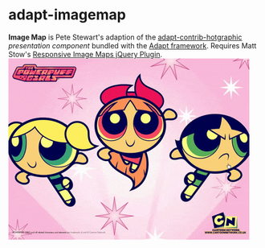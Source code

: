 # adapt-imagemap 

**Image Map** is Pete Stewart's adaption of the [adapt-contrib-hotgraphic](https://github.com/adaptlearning/adapt-contrib-hotgraphic) *presentation component* bundled with the [Adapt framework](https://github.com/adaptlearning/adapt_framework). Requires Matt Stow's [Responsive Image Maps jQuery Plugin](https://github.com/stowball/jQuery-rwdImageMaps).
![](imagemap_in_action.gif)
